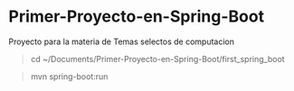 # Primer-Proyecto-en-Spring-Boot


Proyecto para la materia de Temas selectos de computacion


> cd ~/Documents/Primer-Proyecto-en-Spring-Boot/first_spring_boot

> mvn spring-boot:run

